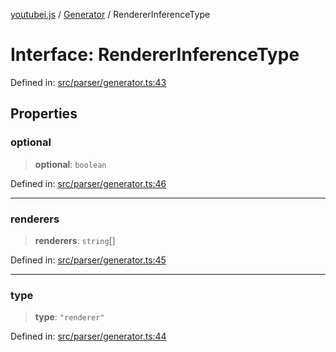 [youtubei.js](../../../../README.md) / [Generator](../README.md) / RendererInferenceType

# Interface: RendererInferenceType

Defined in: [src/parser/generator.ts:43](https://github.com/LuanRT/YouTube.js/blob/0733f60b57877f6b8b87dfd5cc6195b5085f5c09/src/parser/generator.ts#L43)

## Properties

### optional

> **optional**: `boolean`

Defined in: [src/parser/generator.ts:46](https://github.com/LuanRT/YouTube.js/blob/0733f60b57877f6b8b87dfd5cc6195b5085f5c09/src/parser/generator.ts#L46)

***

### renderers

> **renderers**: `string`[]

Defined in: [src/parser/generator.ts:45](https://github.com/LuanRT/YouTube.js/blob/0733f60b57877f6b8b87dfd5cc6195b5085f5c09/src/parser/generator.ts#L45)

***

### type

> **type**: `"renderer"`

Defined in: [src/parser/generator.ts:44](https://github.com/LuanRT/YouTube.js/blob/0733f60b57877f6b8b87dfd5cc6195b5085f5c09/src/parser/generator.ts#L44)
